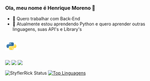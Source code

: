 ### Ola, meu nome é Henrique Moreno 👋

- 🔭 Quero trabalhar com Back-End
- 🌱 Atualmente estou aprendendo Python e quero aprender outras linguagens, suas API's e Library's

<div style="display: inline_block"><br>
  <img align="center" alt="rick-Python" height="30" width="40" src="https://raw.githubusercontent.com/devicons/devicon/master/icons/python/python-original.svg">
</div>
  
  ##
 
<div> 
  <a href="https://instagram.com/rckmoren" target="_blank"><img src="https://img.shields.io/badge/-Instagram-%23E4405F?style=for-the-badge&logo=instagram&logoColor=white" target="_blank"></a>
  <a href = "mailto:henriquemorenoo@icloud.com"><img src="https://img.shields.io/badge/iCloud-3693F3?style=for-the-badge&logo=iCloud&logoColor=white" target="_blank"></a>
  <a href="https://www.linkedin.com/in/henrique-moreno-548a28267/" target="_blank"><img src="https://img.shields.io/badge/-LinkedIn-%230077B5?style=for-the-badge&logo=linkedin&logoColor=white" target="_blank"></a> 
  
</div>

![StyflerRick Status](https://github-readme-stats.vercel.app/api?username=StyflerRick&show_icons=true&theme=dark) [![Top Linguagens](https://github-readme-stats.vercel.app/api/top-langs/?username=StyflerRick&layout=compact&theme=dark)](https://github.com/StyflerRick/github-readme-stats)

